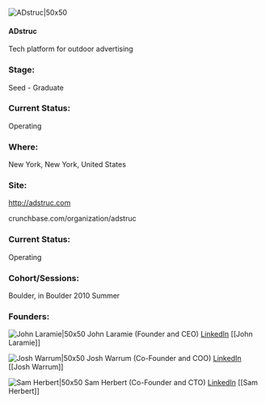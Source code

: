 

![ADstruc|50x50](https://apimg.techstars.com/connect/images/image_files/54c6c956740ea72818000004/original/adstruc_th-400x400.jpg)

#### ADstruc
Tech platform for outdoor advertising

### Stage: 
Seed - Graduate 

### Current Status: 
Operating

### Where:
New York, New York, United States

### Site:
http://adstruc.com



crunchbase.com/organization/adstruc

### Current Status: 
Operating

### Cohort/Sessions: 
Boulder, in Boulder 2010 Summer

### Founders: 

![John Laramie|50x50](https://s3.amazonaws.com/photos.angel.co/users/139102-medium_jpg?1368569641) John Laramie (Founder and CEO) [LinkedIn](https://linkedin.com/in/johnlaramie) [[John Laramie]]

![Josh Warrum|50x50](https://s3.amazonaws.com/photos.angel.co/users/138932-medium_jpg?1339861220) Josh Warrum (Co-Founder and COO) [LinkedIn](https://linkedin.com/in/joshuachenier) [[Josh Warrum]]

![Sam Herbert|50x50](https://s3.amazonaws.com/photos.angel.co/users/138641-medium_jpg?1339772879) Sam Herbert (Co-Founder and CTO) [LinkedIn](https://linkedin.com/in/sam-herbert-3377b117) [[Sam Herbert]]


